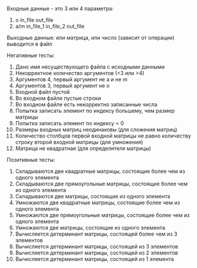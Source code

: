 Входные данные - это 3 или 4 параметра:
1. o in_file out_file
2. a/m in_file_1 in_file_2 out_file

Выходные данные: или матрица, или число (зависит от операции) выводится в файл

Негативные тесты:
1. Дано имя несуществующего файла с исходными данными
2. Некорректное количество аргументов (<3 или >4)
3. Аргументов 4, первый аргумент не a и не m
4. Аргументов 3, первый аргумент не o
5. Входной файл пустой
6. Во входном файле пустые строки
7. Во входном файле есть некорректно записанные числа
8. Попытка записать элемент по индексу большему, чем размер матрицы
9. Попытка записать элемент по индексу < 0
10. Размеры входных матриц неодинаковы (для сложения матриц)
11. Количество столбцов первой входной матрицы не равно количеству строку второй входной матрицы (для умножения)
12. Матрица не квадратная (для определителя матрицы)


Позитивные тесты:
1. Складываются две квадратные матрицы, состоящие более чем из одного элемента
2. Складываются две прямоугольные матрицы, состоящие более чем из одного элемента
3. Складываются две матрицы, состоящие из одного элемента
4. Умножаются две квадратные матрицы, состоящие более чем из одного элемента
5. Умножаются две прямоугольные матрицы, состоящие более чем из одного элемента
6. Умножаются две матрицы, состоящие из одного элемента
7. Вычисляется детерминант матрицы, состоящей более чем из 3 элементов
8. Вычисляется детерминант матрицы, состоящей из 3 элементов
9. Вычисляется детерминант матрицы, состоящей из 2 элементов
10. Вычисляется детерминант матрицы, состоящей из 1 элемента